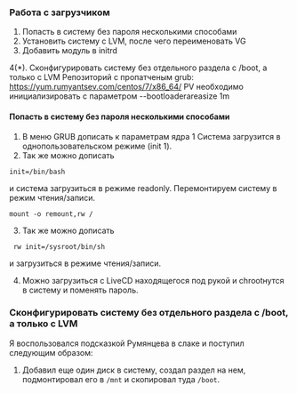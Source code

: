 ### Работа с загрузчиком
1. Попасть в систему без пароля несколькими способами
2. Установить систему с LVM, после чего переименовать VG
3. Добавить модуль в initrd

4(*). Сконфигурировать систему без отдельного раздела с /boot, а только с LVM
Репозиторий с пропатченым grub: https://yum.rumyantsev.com/centos/7/x86_64/
PV необходимо инициализировать с параметром --bootloaderareasize 1m

#### Попасть в систему без пароля несколькими способами

1. В меню GRUB дописать к параметрам ядра 1 Система загрузится в однопользовательском режиме (init 1).
2. Так же можно дописать 
```
init=/bin/bash 

```
и система загрузиться в режиме readonly. Перемонтируем систему в режим чтения/записи. 

```
mount -o remount,rw /

```
3. Так же можно дописать 
```
 rw init=/sysroot/bin/sh
```
и загрузиться в режиме чтения/записи.

4. Можно загрузиться с LiveCD находящегося под рукой и chrootнутся в систему и поменять пароль. 

### Сконфигурировать систему без отдельного раздела с /boot, а только с LVM

Я воспользовался подсказкой Румянцева в слаке и поступил следующим образом:

1. Добавил еще один диск в систему, создал раздел на нем, подмонтировал его в ```/mnt``` и скопировал туда ```/boot```. 


